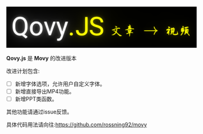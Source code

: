 ![logo](img/logo.png)

**Qovy.js** 是 **Movy** 的改进版本

改进计划包含:
- [ ] 新增字体选项，允许用户自定义字体。
- [ ] 新增直接导出MP4功能。
- [ ] 新增PPT类函数。

其他功能请通过issue反馈。

具体代码用法请向往:https://github.com/rossning92/movy

